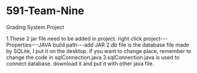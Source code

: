 # 591-Team-Nine
Grading System Project

1.These 2 jar file need to be added in project. right click project---Properties---JAVA build path---add JAR
2.db file is the database file made by SQLite, I put it on the desktop. if you want to change place, remember to change the code in sqlConnection.java
3.sqlConnection.java is used to connect database. download it and put it with other java file.
